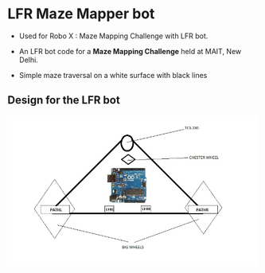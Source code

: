 # LFR Maze Mapper bot
- Used for Robo X : Maze Mapping Challenge with LFR bot.

- An LFR bot code for a **Maze Mapping Challenge** held at MAIT, New Delhi.

- Simple maze traversal on a white surface with black lines


## Design for the LFR bot
![COLOR MAZE BOT DESIGN PROPOSAL](COLOUR%20MAZE%20PROPOSAL.jpg)